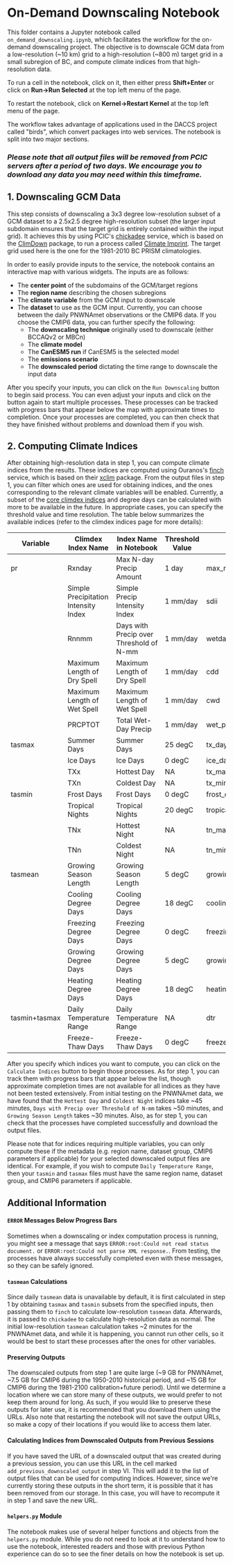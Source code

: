 # On-Demand Downscaling Notebook

This folder contains a Jupyter notebook called `on_demand_downscaling.ipynb`, which facilitates the workflow for the on-demand downscaling project. The objective is to downscale GCM data from a low-resolution (\~10 km) grid to a high-resolution (\~800 m) target grid in a small subregion of BC, and compute climate indices from that high-resolution data.

To run a cell in the notebook, click on it, then either press <b>Shift+Enter</b> or click on <b>Run&rarr;Run Selected</b> at the top left menu of the page.

To restart the notebook, click on <b>Kernel&rarr;Restart Kernel</b> at the top left menu of the page.

The workflow takes advantage of applications used in the DACCS project called "birds", which convert packages into web services. The notebook is split into two major sections.

### _Please note that all output files will be removed from PCIC servers after a period of two days. We encourage you to download any data you may need within this timeframe._

## 1. Downscaling GCM Data

This step consists of downscaling a 3x3 degree low-resolution subset of a GCM dataset to a 2.5x2.5 degree high-resolution subset (the larger input subdomain ensures that the target grid is entirely contained within the input grid). It achieves this by using PCIC's [chickadee](https://github.com/pacificclimate/chickadee) service, which is based on the [ClimDown](https://github.com/pacificclimate/climdown) package, to run a process called [Climate Imprint](https://github.com/pacificclimate/ClimDown/blob/master/R/CI.R). The target grid used here is the one for the 1981-2010 BC PRISM climatologies.

In order to easily provide inputs to the service, the notebook contains an interactive map with various widgets. The inputs are as follows:

- The <b>center point</b> of the subdomains of the GCM/target regions
- The <b>region name</b> describing the chosen subregions
- The <b>climate variable</b> from the GCM input to downscale
- The <b>dataset</b> to use as the GCM input. Currently, you can choose between the daily PNWNAmet observations or the CMIP6 data. If you choose the CMIP6 data, you can further specify the following:
  - The <b>downscaling technique</b> originally used to downscale (either BCCAQv2 or MBCn)
  - The <b>climate model</b>
  - The <b>CanESM5 run</b> if CanESM5 is the selected model
  - The <b>emissions scenario</b>
  - The <b>downscaled period</b> dictating the time range to downscale the input data

After you specify your inputs, you can click on the `Run Downscaling` button to begin said process. You can even adjust your inputs and click on the button again to start multiple processes. These processes can be tracked with progress bars that appear below the map with approximate times to completion. Once your processes are completed, you can then check that they have finished without problems and download them if you wish.

## 2. Computing Climate Indices

After obtaining high-resolution data in step 1, you can compute climate indices from the results. These indices are computed using Ouranos's [finch](https://github.com/bird-house/finch/tree/master) service, which is based on their [xclim](https://github.com/Ouranosinc/xclim/tree/main) package. From the output files in step 1, you can filter which ones are used for obtaining indices, and the ones corresponding to the relevant climate variables will be enabled. Currently, a subset of the [core climdex indices](https://climate-scenarios.canada.ca/?page=climdex-indices) and degree days can be calculated with more to be available in the future. In appropriate cases, you can specify the threshold value and time resolution. The table below summarizes the available indices (refer to the climdex indices page for more details):

| Variable      | Climdex Index Name                   | Index Name in Notebook                  | Threshold Value | Finch Process                  |
| ------------- | ------------------------------------ | --------------------------------------- | --------------- | ------------------------------ |
| pr            | Rxnday                               | Max N-day Precip Amount                 | 1 day           | max_n_day_precipitation_amount |
|               | Simple Precipitation Intensity Index | Simple Precip Intensity Index           | 1 mm/day        | sdii                           |
|               | Rnnmm                                | Days with Precip over Threshold of N-mm | 1 mm/day        | wetdays                        |
|               | Maximum Length of Dry Spell          | Maximum Length of Dry Spell             | 1 mm/day        | cdd                            |
|               | Maximum Length of Wet Spell          | Maximum Length of Wet Spell             | 1 mm/day        | cwd                            |
|               | PRCPTOT                              | Total Wet-Day Precip                    | 1 mm/day        | wet_prcptot                    |
| tasmax        | Summer Days                          | Summer Days                             | 25 degC         | tx_days_above                  |
|               | Ice Days                             | Ice Days                                | 0 degC          | ice_days                       |
|               | TXx                                  | Hottest Day                             | NA              | tx_max                         |
|               | TXn                                  | Coldest Day                             | NA              | tx_min                         |
| tasmin        | Frost Days                           | Frost Days                              | 0 degC          | frost_days                     |
|               | Tropical Nights                      | Tropical Nights                         | 20 degC         | tropical_nights                |
|               | TNx                                  | Hottest Night                           | NA              | tn_max                         |
|               | TNn                                  | Coldest Night                           | NA              | tn_min                         |
| tasmean       | Growing Season Length                | Growing Season Length                   | 5 degC          | growing_season_length          |
|               | Cooling Degree Days                  | Cooling Degree Days                     | 18 degC         | cooling_degree_days            |
|               | Freezing Degree Days                 | Freezing Degree Days                    | 0 degC          | freezing_degree_days           |
|               | Growing Degree Days                  | Growing Degree Days                     | 5 degC          | growing_degree_days            |
|               | Heating Degree Days                  | Heating Degree Days                     | 18 degC         | heating_degree_days            |
| tasmin+tasmax | Daily Temperature Range              | Daily Temperature Range                 | NA              | dtr                            |
|               | Freeze-Thaw Days                     | Freeze-Thaw Days                        | 0 degC          | freezethaw_spell_frequency     |

After you specify which indices you want to compute, you can click on the `Calculate Indices` button to begin those processes. As for step 1, you can track them with progress bars that appear below the list, though approximate completion times are not available for all indices as they have not been tested extensively. From initial testing on the PNWNAmet data, we have found that the `Hottest Day` and `Coldest Night` indices take ~45 minutes, `Days with Precip over Threshold of N-mm` takes ~50 minutes, and `Growing Season Length` takes ~30 minutes. Also, as for step 1, you can check that the processes have completed successfully and download the output files.

Please note that for indices requiring multiple variables, you can only compute these if the metadata (e.g. region name, dataset group, CMIP6 parameters if applicable) for your selected downscaled output files are identical. For example, if you wish to compute `Daily Temperature Range`, then your `tasmin` and `tasmax` files must have the same region name, dataset group, and CMIP6 parameters if applicable.

## Additional Information

#### `ERROR` Messages Below Progress Bars

Sometimes when a downscaling or index computation process is running, you might see a message that says `ERROR:root:Could not read status document.` or `ERROR:root:Could not parse XML response.`. From testing, the processes have always successfully completed even with these messages, so they can be safely ignored.

#### `tasmean` Calculations

Since daily `tasmean` data is unavailable by default, it is first calculated in step 1 by obtaining `tasmax` and `tasmin` subsets from the specified inputs, then passing them to `finch` to calculate low-resolution `tasmean` data. Afterwards, it is passed to `chickadee` to calculate high-resolution data as normal. The initial low-resolution `tasmean` calculation takes ~2 minutes for the PNWNAmet data, and while it is happening, you cannot run other cells, so it would be best to start these processes after the ones for other variables.

#### Preserving Outputs

The downscaled outputs from step 1 are quite large (~9 GB for PNWNAmet, ~7.5 GB for CMIP6 during the 1950-2010 historical period, and ~15 GB for CMIP6 during the 1981-2100 calibration+future period). Until we determine a location where we can store many of these outputs, we would prefer to not keep them around for long. As such, if you would like to preserve these outputs for later use, it is recommended that you download them using the URLs. Also note that restarting the notebook will not save the output URLs, so make a copy of their locations if you would like to access them later.

#### Calculating Indices from Downscaled Outputs from Previous Sessions

If you have saved the URL of a downscaled output that was created during a previous session, you can use this URL in the cell marked `add_previous_downscaled_output` in step VI. This will add it to the list of output files that can be used for computing indices. However, since we're currently storing these outputs in the short term, it is possible that it has been removed from our storage. In this case, you will have to recompute it in step 1 and save the new URL.

#### `helpers.py` Module

The notebook makes use of several helper functions and objects from the `helpers.py` module. While you do not need to look at it to understand how to use the notebook, interested readers and those with previous Python experience can do so to see the finer details on how the notebook is set up.
